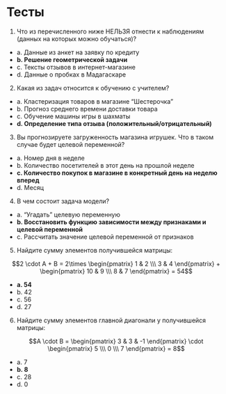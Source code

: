# Тесты

1. Что из перечисленного ниже НЕЛЬЗЯ отнести к наблюдениям (данных на которых можно обучаться)?

- a. Данные из анкет на заявку по кредиту
- **b. Решение геометрической задачи**
- c. Тексты отзывов в интернет-магазине
- d. Данные о пробках в Мадагаскаре

2. Какая из задач относится к обучению с учителем?

- a. Кластеризация товаров в магазине “Шестерочка”
- b. Прогноз среднего времени доставки товара
- c. Обучение машины игры в шахматы
- **d. Определение типа отзыва (положительный/отрицательный)**

3. Вы прогнозируете загруженность магазина игрушек. Что в таком случае будет целевой переменной?

- a. Номер дня в неделе
- b. Количество посетителей в этот день на прошлой неделе
- **c. Количество покупок в магазине в конкретный день на неделю вперед**
- d. Месяц

4. В чем состоит задача модели?

- a. “Угадать” целевую переменную
- **b. Восстановить функцию зависимости между признаками и целевой переменной**
- c. Рассчитать значение целевой переменной от признаков

5. Найдите сумму элементов получившейся матрицы:

$$2 \cdot A + B = 2\times \begin{pmatrix} 1 & 2 \\\ 3 & 4 \end{pmatrix} + \begin{pmatrix} 10 & 9 \\\ 8 & 7 \end{pmatrix} = 54$$
     
- **a. 54**
- b. 42
- c. 56
- d. 27

6. Найдите сумму элементов главной диагонали у получившейся матрицы:

$$A \cdot B = \begin{pmatrix} 3 & 3 & -1 \end{pmatrix} \cdot \begin{pmatrix} 5 \\\ 0 \\\ 7 \end{pmatrix} = 8$$

- a. 7
- **b. 8**
- c. 28
- d. 0

